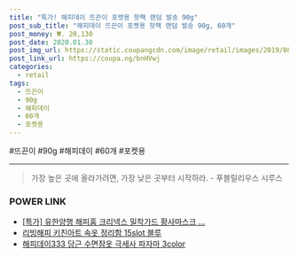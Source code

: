 ```yaml
--- 
title: "특가! 해피데이 뜨끈이 포켓용 핫팩 랜덤 발송 90g" 
post_sub_title: "해피데이 뜨끈이 포켓용 핫팩 랜덤 발송 90g, 60개" 
post_money: ₩. 20,130 
post_date: 2020.01.30 
post_img_url: https://static.coupangcdn.com/image/retail/images/2019/08/29/17/2/faaaf42a-0513-4ddd-ba61-3915da3411ce.jpg 
post_link_url: https://coupa.ng/bnHVwj 
categories: 
  - retail 
tags: 
  - 뜨끈이 
  - 90g 
  - 해피데이 
  - 60개 
  - 포켓용 
--- 
```

  #뜨끈이 #90g #해피데이 #60개 #포켓용 
<hr> 

> 가장 높은 곳에 올라가려면, 가장 낮은 곳부터 시작하라. - 푸블릴리우스 시루스 


### POWER LINK

* <a href="https://blog.naver.com/sakai111/221790260168" target="_blank">[특가] 유한양행 해피홈 크리넥스 밀착가드 황사마스크 ...</a>
* <a href="https://blog.naver.com/an0733/221785368563" target="_blank">리빙해피 키친아트 속옷 정리함 15slot 블루</a>
* <a href="https://blog.naver.com/sakai111/221781103918" target="_blank">해피데이333 당근 수면잠옷 극세사 파자마 3color</a>
